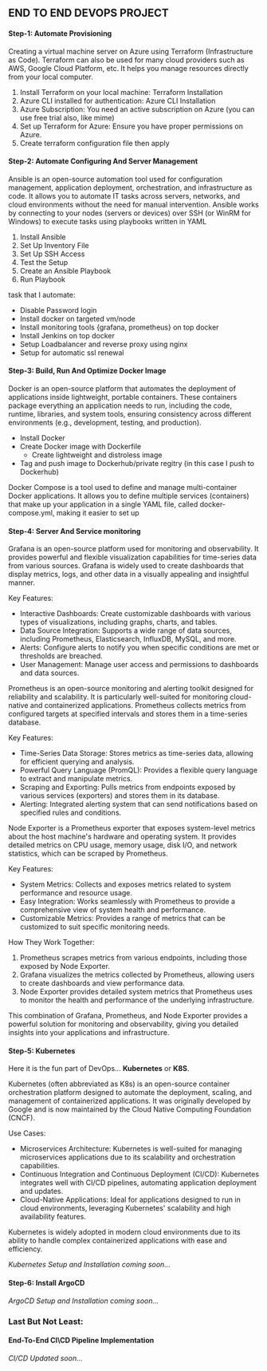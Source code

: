 ## END TO END DEVOPS PROJECT

#### Step-1: Automate Provisioning
Creating a virtual machine server on Azure using Terraform (Infrastructure as Code). Terraform can also be used for many cloud providers such as AWS, Google Cloud Platform, etc. It helps you manage resources directly from your local computer.
1. Install Terraform on your local machine: Terraform Installation
2. Azure CLI installed for authentication: Azure CLI Installation
3. Azure Subscription: You need an active subscription on Azure (you can use free trial also, like mime)
4. Set up Terraform for Azure: Ensure you have proper permissions on Azure.
5. Create terraform configuration file then apply
#### Step-2: Automate Configuring And Server Management
Ansible is an open-source automation tool used for configuration management, application deployment, orchestration, and infrastructure as code. It allows you to automate IT tasks across servers, networks, and cloud environments without the need for manual intervention. Ansible works by connecting to your nodes (servers or devices) over SSH (or WinRM for Windows) to execute tasks using playbooks written in YAML
1. Install Ansible
2. Set Up Inventory File
3. Set Up SSH Access
4. Test the Setup
5. Create an Ansible Playbook
6. Run Playbook

task that I automate:
- Disable Password login
- Install docker on targeted vm/node
- Install monitoring tools {grafana, prometheus} on top docker
- Install Jenkins on top docker
- Setup Loadbalancer and reverse proxy using nginx
- Setup for automatic ssl renewal
#### Step-3: Build, Run And Optimize Docker Image
Docker is an open-source platform that automates the deployment of applications inside lightweight, portable containers. These containers package everything an application needs to run, including the code, runtime, libraries, and system tools, ensuring consistency across different environments (e.g., development, testing, and production).
- Install Docker
- Create Docker image with Dockerfile
  - Create lightweight and distroless image
- Tag and push image to Dockerhub/private regitry (in this case I push to Dockerhub)

Docker Compose is a tool used to define and manage multi-container Docker applications. It allows you to define multiple services (containers) that make up your application in a single YAML file, called docker-compose.yml, making it easier to set up
#### Step-4: Server And Service monitoring
Grafana is an open-source platform used for monitoring and observability. It provides powerful and flexible visualization capabilities for time-series data from various sources. Grafana is widely used to create dashboards that display metrics, logs, and other data in a visually appealing and insightful manner.

Key Features:
- Interactive Dashboards: Create customizable dashboards with various types of visualizations, including graphs, charts, and tables.
- Data Source Integration: Supports a wide range of data sources, including Prometheus, Elasticsearch, InfluxDB, MySQL, and more.
- Alerts: Configure alerts to notify you when specific conditions are met or thresholds are breached.
- User Management: Manage user access and permissions to dashboards and data sources.

Prometheus is an open-source monitoring and alerting toolkit designed for reliability and scalability. It is particularly well-suited for monitoring cloud-native and containerized applications. Prometheus collects metrics from configured targets at specified intervals and stores them in a time-series database.

Key Features:
- Time-Series Data Storage: Stores metrics as time-series data, allowing for efficient querying and analysis.
- Powerful Query Language (PromQL): Provides a flexible query language to extract and manipulate metrics.
- Scraping and Exporting: Pulls metrics from endpoints exposed by various services (exporters) and stores them in its database.
- Alerting: Integrated alerting system that can send notifications based on specified rules and conditions.

Node Exporter is a Prometheus exporter that exposes system-level metrics about the host machine's hardware and operating system. It provides detailed metrics on CPU usage, memory usage, disk I/O, and network statistics, which can be scraped by Prometheus.

Key Features:
- System Metrics: Collects and exposes metrics related to system performance and resource usage.
- Easy Integration: Works seamlessly with Prometheus to provide a comprehensive view of system health and performance.
- Customizable Metrics: Provides a range of metrics that can be customized to suit specific monitoring needs.

How They Work Together:
1. Prometheus scrapes metrics from various endpoints, including those exposed by Node Exporter.
2. Grafana visualizes the metrics collected by Prometheus, allowing users to create dashboards and view performance data.
3. Node Exporter provides detailed system metrics that Prometheus uses to monitor the health and performance of the underlying infrastructure.

This combination of Grafana, Prometheus, and Node Exporter provides a powerful solution for monitoring and observability, giving you detailed insights into your applications and infrastructure.
#### Step-5: Kubernetes
Here it is the fun part of DevOps... **Kubernetes** or **K8S**. 

Kubernetes (often abbreviated as K8s) is an open-source container orchestration platform designed to automate the deployment, scaling, and management of containerized applications. It was originally developed by Google and is now maintained by the Cloud Native Computing Foundation (CNCF).

Use Cases:
- Microservices Architecture: Kubernetes is well-suited for managing microservices applications due to its scalability and orchestration capabilities.
- Continuous Integration and Continuous Deployment (CI/CD): Kubernetes integrates well with CI/CD pipelines, automating application deployment and updates.
- Cloud-Native Applications: Ideal for applications designed to run in cloud environments, leveraging Kubernetes' scalability and high availability features.

Kubernetes is widely adopted in modern cloud environments due to its ability to handle complex containerized applications with ease and efficiency.

_Kubernetes Setup and Installation coming soon..._
#### Step-6: Install ArgoCD
_ArgoCD Setup and Installation coming soon..._
### Last But Not Least:
#### End-To-End CI\CD Pipeline Implementation
_CI/CD Updated soon..._
